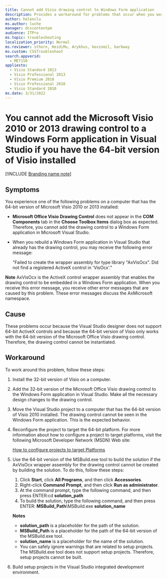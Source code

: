 ```yaml
---
title: Cannot add Visio drawing control to Windows Form application
description: Provides a workaround for problems that occur when you work with the Microsoft Visio 2013 and 2010 drawing control in a Windows Form application in Visual Studio on a computer that has the 64-bit version of Visio 2010 installed.
author: helenclu
ms.author: luche
manager: dcscontentpm
audience: ITPro
ms.topic: troubleshooting
localization_priority: Normal
ms.reviewer: sthorn, HeidiMu, Arykhus, kevinmil, barbway
ms.custom: CSSTroubleshoot
search.appverid: 
  - MET150
appliesto: 
  - Visio Standard 2013
  - Visio Professional 2013
  - Visio Premium 2010
  - Visio Professional 2010
  - Visio Standard 2010
ms.date: 3/31/2022
---
```


# You cannot add the Microsoft Visio 2010 or 2013 drawing control to a Windows Form application in Visual Studio if you have the 64-bit version of Visio installed

[!INCLUDE [Branding name note](../../../includes/branding-name-note.md)]

##  Symptoms

You experience one of the following problems on a computer that has the 64-bit version of Microsoft Visio 2010 or 2013 installed:

- **Microsoft Office Visio Drawing Control** does not appear in the **COM Components** tab in the **Choose Toolbox Items** dialog box as expected. Therefore, you cannot add the drawing control to a Windows Form application in Microsoft Visual Studio.   
- When you rebuild a Windows Form application in Visual Studio that already has the drawing control, you may receive the following error message: 

  "Failed to create the wrapper assembly for type library "AxVisOcx". Did not find a registered ActiveX control in 'VisOcx'."

**Note** AxVisOcx is the ActiveX control wrapper assembly that enables the drawing control to be embedded in a Windows Form application. When you receive this error message, you receive other error messages that are caused by this problem. These error messages discuss the AxMicrosoft namespace.    


##  Cause

These problems occur because the Visual Studio designer does not support 64-bit ActiveX controls and because the 64-bit version of Visio only works with the 64-bit version of the Microsoft Office Visio drawing control. Therefore, the drawing control cannot be instantiated. 

##  Workaround

To work around this problem, follow these steps:

1. Install the 32-bit version of Visio on a computer.   
2. Add the 32-bit version of the Microsoft Office Visio drawing control to the Windows Form application in Visual Studio. Make all the necessary design changes to the drawing control.   
3. Move the Visual Studio project to a computer that has the 64-bit version of Visio 2010 installed. The drawing control cannot be seen in the Windows Form application. This is the expected behavior.   
4. Reconfigure the project to target the 64-bit platform. For more information about how to configure a project to target platforms, visit the following Microsoft Developer Network (MSDN) Web site: 
 
    [How to configure projects to target Platforms](https://msdn.microsoft.com/library/ms185328.aspx)
1. Use the 64-bit version of the MSBuild.exe tool to build the solution if the AxVisOcx wrapper assembly for the drawing control cannot be created by building the solution. To do this, follow these steps:
   1. Click **Start**, click **All Programs**, and then click **Accessories**.   
   2. Right-click **Command Prompt**, and then click **Run as administrator**.   
   3. At the command prompt, type the following command, and then press ENTER:cd **solution_path**   
   4. To build the solution, type the following command, and then press ENTER: **MSBuild_Path**\MSBuild.exe **solution_name**   

    **Notes**

    - **solution_path** is a placeholder for the path of the solution.   
    - **MSBuild_Path** is a placeholder for the path of the 64-bit version of the MSBuild.exe tool.   
    - **solution_name** is a placeholder for the name of the solution.   
    - You can safely ignore warnings that are related to setup projects. The MSBuild.exe tool does not support setup projects. Therefore, setup projects cannot be built.   
   
6. Build setup projects in the Visual Studio integrated development environment.   
